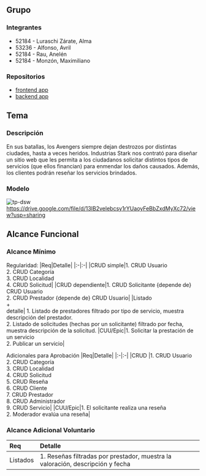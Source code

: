 
## Grupo
### Integrantes
* 52184 - Luraschi Zárate, Alma
* 53236 - Alfonso, Avril
* 52184 - Rau, Anelén
* 52184 - Monzón, Maximiliano
  
### Repositorios
* [frontend app](http://hyperlinkToGihubOrGitlab)
* [backend app](http://hyperlinkToGihubOrGitlab)


## Tema
### Descripción
En sus batallas, los Avengers siempre dejan destrozos por distintas ciudades, hasta a veces heridos. Industrias Stark nos contrató para diseñar un sitio web que les permita a los ciudadanos solicitar distintos tipos de servicios (que ellos financian) para enmendar los daños causados. Además, los clientes podrán reseñar los servicios brindados.


### Modelo
![tp-dsw](https://github.com/user-attachments/assets/40615d2c-bbe7-49e4-b4ac-708b798ec4ef)
https://drive.google.com/file/d/13IB2velebcsy1rYUaoyFeBbZxdMyXc72/view?usp=sharing



## Alcance Funcional 

### Alcance Mínimo
 

Regularidad:
|Req|Detalle|
|:-|:-|
|CRUD simple|1. CRUD Usuario<br>2. CRUD Categoría<br>3. CRUD Localidad<br>4. CRUD Solicitud|
|CRUD dependiente|1. CRUD Solicitante {depende de} CRUD Usuario<br>2. CRUD Prestador {depende de} CRUD Usuario|
|Listado<br>+<br>detalle| 1. Listado de prestadores filtrado por tipo de servicio, muestra descripción del prestador.<br> 2. Listado de solicitudes (hechas por un solicitante) filtrado por fecha, muestra descripción de la solicitud.
|CUU/Epic|1. Solicitar la prestación de un servicio<br>2. Publicar un servicio|


Adicionales para Aprobación
|Req|Detalle|
|:-|:-|
|CRUD |1. CRUD Usuario<br>2. CRUD Categoría<br>3. CRUD Localidad<br>4. CRUD Solicitud<br>5. CRUD Reseña<br>6. CRUD Cliente<br>7. CRUD Prestador<br>8. CRUD Administrador<br>9. CRUD Servicio|
|CUU/Epic|1. El solicitante realiza una reseña<br>2. Moderador evalúa una reseña|


### Alcance Adicional Voluntario


|Req|Detalle|
|:-|:-|
|Listados |1. Reseñas filtradas por prestador, muestra la valoración, descripción y fecha|


